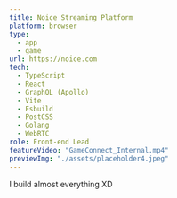 ```yaml
---
title: Noice Streaming Platform
platform: browser
type:
  - app
  - game
url: https://noice.com
tech:
  - TypeScript
  - React
  - GraphQL (Apollo)
  - Vite
  - Esbuild
  - PostCSS
  - Golang
  - WebRTC
role: Front-end Lead
featureVideo: "GameConnect_Internal.mp4"
previewImg: "./assets/placeholder4.jpeg"
---
```


I build almost everything XD
